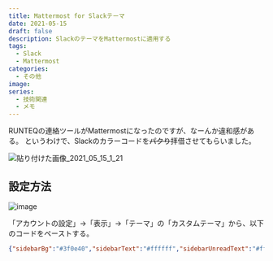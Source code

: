 ```yaml
---
title: Mattermost for Slackテーマ
date: 2021-05-15
draft: false
description: SlackのテーマをMattermostに適用する
tags:
  - Slack
  - Mattermost
categories:
  - その他
image:
series:
  - 技術関連
  - メモ
---
```


RUNTEQの連絡ツールがMattermostになったのですが、なーんか違和感がある。
というわけで、Slackのカラーコードを~~パクり~~拝借させてもらいました。

![貼り付けた画像_2021_05_15_1_21](https://user-images.githubusercontent.com/44717752/118309344-17f23280-b528-11eb-8433-73cfedd51581.png)


## 設定方法

![image](https://user-images.githubusercontent.com/44717752/118307593-df515980-b525-11eb-8c73-4e705577dc36.png)

「アカウントの設定」→「表示」→「テーマ」の「カスタムテーマ」から、以下のコードをペーストする。

```json
{"sidebarBg":"#3f0e40","sidebarText":"#ffffff","sidebarUnreadText":"#ffffff","sidebarTextHoverBg":"#1164a3","sidebarTextActiveBorder":"#7ab0d6","sidebarTextActiveColor":"#ffffff","sidebarHeaderBg":"#350d36","sidebarHeaderTextColor":"#ffffff","onlineIndicator":"#2bac76","awayIndicator":"#dcbd4e","dndIndicator":"#ff6a6a","mentionBg":"#cd2552","mentionBj":"#cd2552","mentionColor":"#ffffff","centerChannelBg":"#ffffff","centerChannelColor":"#202020","newMessageSeparator":"#e01e5b","linkColor":"#2972a5","buttonBg":"#1d90d1","buttonColor":"#ffffff","errorTextColor":"#a94442","mentionHighlightBg":"#fae9b4","mentionHighlightLink":"#2f81b7","codeTheme":"github"}
```
